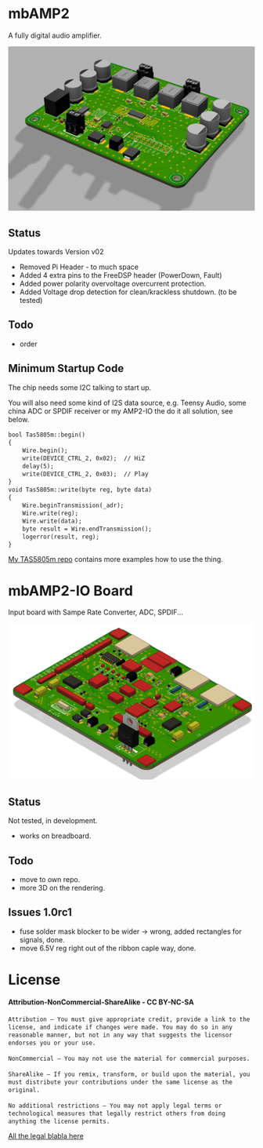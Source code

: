 # mbAMP2

A fully digital audio amplifier.

![pcb](images/pcb3-AMP2.png)

## Status

Updates towards Version v02
* Removed Pi Header - to much space
* Added 4 extra pins to the FreeDSP header (PowerDown, Fault)
* Added power polarity overvoltage overcurrent protection.
* Added Voltage drop detection for clean/krackless shutdown. (to be tested)

## Todo

* order

## Minimum Startup Code

The chip needs some I2C talking to start up.

You will also need some kind of I2S data source, e.g. Teensy Audio, some china ADC or SPDIF receiver or my AMP2-IO the do it all solution, see below.

```
bool Tas5805m::begin()
{
    Wire.begin();
    write(DEVICE_CTRL_2, 0x02);  // HiZ
    delay(5);
    write(DEVICE_CTRL_2, 0x03);  // Play
}
void Tas5805m::write(byte reg, byte data)
{
    Wire.beginTransmission(_adr);
    Wire.write(reg);
    Wire.write(data);
    byte result = Wire.endTransmission();
    logerror(result, reg);
}
```

[My TAS5805m repo](https://github.com/mariosgit/TAS58xx) contains more examples how to use the thing.

# mbAMP2-IO Board

Input board with Sampe Rate Converter, ADC, SPDIF...

![pcb](images/pcb1.png)

## Status

Not tested, in development.

* works on breadboard.

## Todo

* move to own repo.
* more 3D on the rendering.

## Issues 1.0rc1

* fuse solder mask blocker to be wider -> wrong, added rectangles for signals, done.
* move 6.5V reg right out of the ribbon caple way, done.

# License

#### Attribution-NonCommercial-ShareAlike - CC BY-NC-SA

```
Attribution — You must give appropriate credit, provide a link to the license, and indicate if changes were made. You may do so in any reasonable manner, but not in any way that suggests the licensor endorses you or your use.

NonCommercial — You may not use the material for commercial purposes.

ShareAlike — If you remix, transform, or build upon the material, you must distribute your contributions under the same license as the original.

No additional restrictions — You may not apply legal terms or technological measures that legally restrict others from doing anything the license permits.
```
[All the legal blabla here](https://creativecommons.org/licenses/by-nc-sa/4.0/legalcode)
